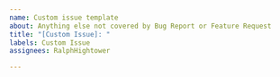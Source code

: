 ```yaml
---
name: Custom issue template
about: Anything else not covered by Bug Report or Feature Request
title: "[Custom Issue]: "
labels: Custom Issue
assignees: RalphHightower

---
```



